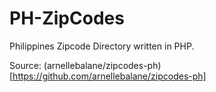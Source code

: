 # PH-ZipCodes
Philippines Zipcode Directory written in PHP.

Source: (arnellebalane/zipcodes-ph)[https://github.com/arnellebalane/zipcodes-ph]